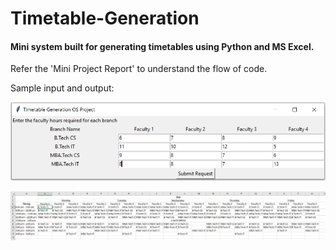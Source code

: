 # Timetable-Generation
#### Mini system built for generating timetables using Python and MS Excel.

Refer the 'Mini Project Report' to understand the flow of code.

Sample input and output:

![](images/GUI%20input.png)

![](images/Excel%20output.png)
